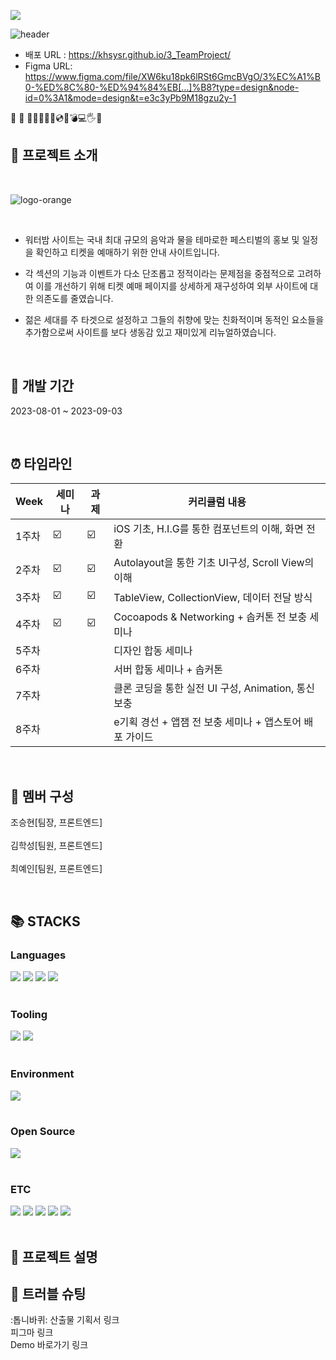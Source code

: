 <a href="https://hits.seeyoufarm.com"><img src="https://hits.seeyoufarm.com/api/count/incr/badge.svg?url=https%3A%2F%2Fgithub.com%2Fkhsysr%2F3_TeamProject&count_bg=%23000000&title_bg=%2334C9EE&icon=reverbnation.svg&icon_color=%23E7E7E7&title=Github&edge_flat=false"/></a>

![header](https://capsule-render.vercel.app/api?type=waving&color=34C9EE&text=WEBSITE%20RENEWAL%20PROJECT%20&animation=twinkling&fontSize=35&fontAlignY=40&fontAlign=70&height=250)

<!--<img src="https://capsule-render.vercel.app/api?type=waving&color=timeGradient&height=300&section=header&text=capsule%20render&fontSize=90" /> -->

- 배포 URL : https://khsysr.github.io/3_TeamProject/
- Figma URL: https://www.figma.com/file/XW6ku18pk6lRSt6GmcBVgO/3%EC%A1%B0-%ED%8C%80-%ED%94%84%EB[…]%B8?type=design&node-id=0%3A1&mode=design&t=e3c3yPb9M18gzu2y-1

📆 📅
🌊🌴👀💬💦💿💾💣💻🖐🙋

## 🙋 프로젝트 소개

<br>

![logo-orange](https://github.com/khsysr/3_TeamProject/assets/139949169/d6c87cda-6a67-41f7-aaf0-187f7b5b2904)

<br>

- 워터밤 사이트는 국내 최대 규모의 음악과 물을 테마로한 페스티벌의 홍보 및 일정을 확인하고 티켓을 예매하기 위한 안내 사이트입니다.

- 각 섹션의 기능과 이벤트가 다소 단조롭고 정적이라는 문제점을 중점적으로 고려하여 이를 개선하기 위해 티켓 예매 페이지를 상세하게 재구성하여 외부 사이트에 대한 의존도를 줄였습니다.

- 젊은 세대를 주 타겟으로 설정하고 그들의 취향에 맞는 친화적이며 동적인 요소들을 추가함으로써 사이트를 보다 생동감 있고 재미있게 리뉴얼하였습니다.

<br>

## 📆 개발 기간

2023-08-01 ~ 2023-09-03

<br>

## ⏰ 타임라인

| Week  | 세미나 | 과제 | 커리큘럼 내용                                           |
| ----- | ------ | ---- | ------------------------------------------------------- |
| 1주차 | ☑️     | ☑️   | iOS 기초, H.I.G를 통한 컴포넌트의 이해, 화면 전환       |
| 2주차 | ☑️     | ☑️   | Autolayout을 통한 기초 UI구성, Scroll View의 이해       |
| 3주차 | ☑️     | ☑️   | TableView, CollectionView, 데이터 전달 방식             |
| 4주차 | ☑️     | ☑️   | Cocoapods & Networking + 솝커톤 전 보충 세미나          |
| 5주차 |        |      | 디자인 합동 세미나                                      |
| 6주차 |        |      | 서버 합동 세미나 + 솝커톤                               |
| 7주차 |        |      | 클론 코딩을 통한 실전 UI 구성, Animation, 통신 보충     |
| 8주차 |        |      | e기획 경선 + 앱잼 전 보충 세미나 + 앱스토어 배포 가이드 |

<br>

## 👬 멤버 구성

조승현[팀장, 프론트엔드]
<br>
<br>
김학성[팀원, 프론트엔드]
<br>
<br>
최예인[팀원, 프론트엔드]

<br>

## 📚 STACKS

<div>
<h3>Languages</h3>
<img src="https://img.shields.io/badge/-HTML5-E34F26?style=flat&logo=HTML5&logoColor=white"/>
<img src="https://img.shields.io/badge/-CSS3-1572B6?style=flat&logo=CSS3&logoColor=white"/>
<img src="https://img.shields.io/badge/-JavaScript-F7DF1E?style=flat&logo=JavaScript&logoColor=white"/>
<img src="https://img.shields.io/badge/-jQuery-0769AD?style=flat&logo=jQuery&logoColor=white"/>
</div>
<br>
<div>
<h3>Tooling</h3>
<img src="https://img.shields.io/badge/-GitHub-181717?style=flat&logo=GitHub&logoColor=white"/> 
<img src="https://img.shields.io/badge/-Git-F05032?style=flat&logo=Git&logoColor=white"/>
</div>
<br>
<div>
<h3>Environment</h3>
<img src="https://img.shields.io/badge/-Windows10-0078D6?style=flat&logo=Windows&logoColor=white"/> 
</div>
<br>
<div>
<h3>Open Source</h3>
<img src="https://img.shields.io/badge/-Naver-03C75A?style=flat&logo=Naver&logoColor=white"/> 
</div>
<br>
<div>
<h3>ETC</h3>
<img src="https://img.shields.io/badge/-Slack-4A154B?style=flat&logo=Slack&logoColor=white"/>
<img src="https://img.shields.io/badge/-Notion-000000?style=flat&logo=Notion&logoColor=white"/>
<img src="https://img.shields.io/badge/-Figma-F24E1E?style=flat&logo=Figma&logoColor=white"/>
<img src="https://img.shields.io/badge/-Adobe Photoshop-31A8FF?style=flat&logo=Adobe Photoshop&logoColor=white"/>
<img src="https://img.shields.io/badge/-Adobe Illustrator-FF9A00?style=flat&logo=Adobe Illustrator&logoColor=white"/>
</div>

<br>

## 💬 프로젝트 설명

## 💬 트러블 슈팅

:톱니바퀴: 산출물
기획서 링크<br>
피그마 링크<br>
Demo 바로가기 링크
